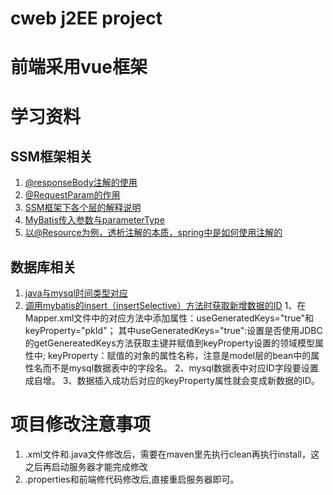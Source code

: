 # cweb j2EE project

# 前端采用vue框架

# 学习资料

## SSM框架相关
1. [@responseBody注解的使用](https://www.cnblogs.com/qiankun-site/p/5774325.html)
2. [@RequestParam的作用](http://blog.csdn.net/u012726702/article/details/51813235)
3. [SSM框架下各个层的解释说明](http://blog.csdn.net/lutianfeiml/article/details/51864160)
4. [MyBatis传入参数与parameterType](http://blog.csdn.net/z69183787/article/details/50471607)
5. [以@Resource为例，透析注解的本质，spring中是如何使用注解的](http://blog.csdn.net/qq_27093465/article/details/52702463)
## 数据库相关
1. [java与mysql时间类型对应](http://blog.csdn.net/xinghuo0007/article/details/51500923)
2. [调用mybatis的insert（insertSelective）方法时获取新增数据的ID](https://blog.csdn.net/shuaipu813/article/details/52755808)
    1、在Mapper.xml文件中的对应方法中添加属性：useGeneratedKeys="true"和keyProperty="pkId"；
    其中useGeneratedKeys="true":设置是否使用JDBC的getGenereatedKeys方法获取主键并赋值到keyProperty设置的领域模型属性中;
    keyProperty：赋值的对象的属性名称，注意是model层的bean中的属性名而不是mysql数据表中的字段名。
    2、mysql数据表中对应ID字段要设置成自增。
    3、数据插入成功后对应的keyProperty属性就会变成新数据的ID。
# 项目修改注意事项
1. .xml文件和.java文件修改后，需要在maven里先执行clean再执行install，这之后再启动服务器才能完成修改
2. .properties和前端修代码修改后,直接重启服务器即可。


